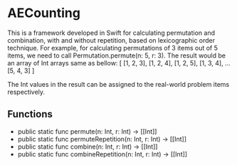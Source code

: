 # AECounting
This is a framework developed in Swift for calculating permutation and combination, with and without repetition, based on lexicographic order technique. For example, for calculating permutations of 3 items out of 5 items, we need to call Permutation.permute(n: 5, r: 3). The result would be an array of Int arrays same as bellow:
[
[1, 2, 3],
[1, 2, 4],
[1, 2, 5],
[1, 3, 4],
...
[5, 4, 3]
]

The Int values in the result can be assigned to the real-world problem items respectively.

## Functions
* public static func permute(n: Int, r: Int) -> [[Int]]
* public static func permuteRepetition(n: Int, r: Int) -> [[Int]]
* public static func combine(n: Int, r: Int) -> [[Int]]
* public static func combineRepetition(n: Int, r: Int) -> [[Int]]


